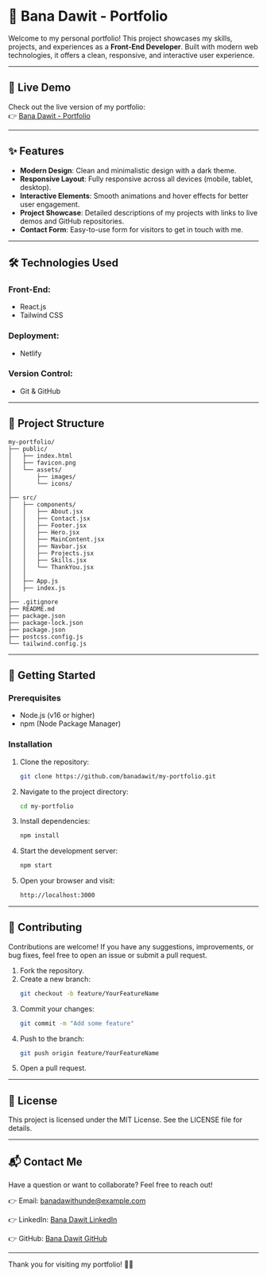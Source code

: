 # 🌟 Bana Dawit - Portfolio

Welcome to my personal portfolio! This project showcases my skills, projects, and experiences as a **Front-End Developer**. Built with modern web technologies, it offers a clean, responsive, and interactive user experience.

---

## 🚀 Live Demo

Check out the live version of my portfolio:  
👉 [Bana Dawit - Portfolio](https://banadawit.netlify.app/)

---

## ✨ Features

- **Modern Design**: Clean and minimalistic design with a dark theme.
- **Responsive Layout**: Fully responsive across all devices (mobile, tablet, desktop).
- **Interactive Elements**: Smooth animations and hover effects for better user engagement.
- **Project Showcase**: Detailed descriptions of my projects with links to live demos and GitHub repositories.
- **Contact Form**: Easy-to-use form for visitors to get in touch with me.

---

## 🛠️ Technologies Used

### Front-End:
- React.js
- Tailwind CSS

### Deployment:
- Netlify

### Version Control:
- Git & GitHub

---

## 📂 Project Structure
```text
my-portfolio/
├── public/
│   ├── index.html
│   ├── favicon.png
│   └── assets/
│       ├── images/
│       └── icons/
│
├── src/
│   ├── components/
│   │   ├── About.jsx
│   │   ├── Contact.jsx
│   │   ├── Footer.jsx
│   │   ├── Hero.jsx
│   │   ├── MainContent.jsx
│   │   ├── Navbar.jsx
│   │   ├── Projects.jsx
│   │   ├── Skills.jsx
│   │   └── ThankYou.jsx
│   │
│   ├── App.js
│   ├── index.js
│
├── .gitignore
├── README.md
├── package.json
├── package-lock.json
├── package.json
├── postcss.config.js
└── tailwind.config.js
```
---

## 🚀 Getting Started

### Prerequisites
- Node.js (v16 or higher)
- npm (Node Package Manager)

### Installation
1. Clone the repository:
    ```bash
    git clone https://github.com/banadawit/my-portfolio.git
    ```
2. Navigate to the project directory:
    ```bash
    cd my-portfolio
    ```
3. Install dependencies:
    ```bash
    npm install
    ```
4. Start the development server:
    ```bash
    npm start
    ```
5. Open your browser and visit:
    ```bash
    http://localhost:3000
    ```

---

## 🌈 Contributing

Contributions are welcome! If you have any suggestions, improvements, or bug fixes, feel free to open an issue or submit a pull request.

1. Fork the repository.
2. Create a new branch:
    ```bash
    git checkout -b feature/YourFeatureName
    ```
3. Commit your changes:
    ```bash
    git commit -m "Add some feature"
    ```
4. Push to the branch:
    ```bash
    git push origin feature/YourFeatureName
    ```
5. Open a pull request.

---

## 📄 License

This project is licensed under the MIT License. See the LICENSE file for details.

---

## 📬 Contact Me

Have a question or want to collaborate? Feel free to reach out!

👉 Email: banadawithunde@example.com

👉 LinkedIn: [Bana Dawit LinkedIn](https://www.linkedin.com/in/bana-dawit-121810312/)

👉 GitHub: [Bana Dawit GitHub](https://github.com/banadawit/)

---

Thank you for visiting my portfolio! 🎨✨
